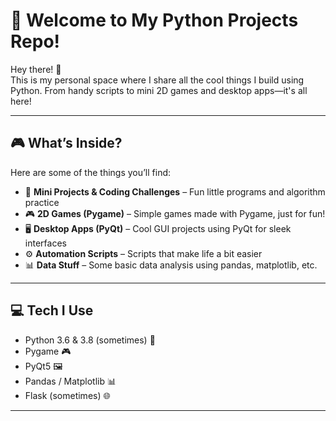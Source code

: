 # 🐍 Welcome to My Python Projects Repo!

Hey there! 👋  
This is my personal space where I share all the cool things I build using Python. From handy scripts to mini 2D games and desktop apps—it's all here!

---

## 🎮 What’s Inside?

Here are some of the things you’ll find:

- 🧪 **Mini Projects & Coding Challenges** – Fun little programs and algorithm practice
- 🎮 **2D Games (Pygame)** – Simple games made with Pygame, just for fun!
- 🖥️ **Desktop Apps (PyQt)** – Cool GUI projects using PyQt for sleek interfaces
- ⚙️ **Automation Scripts** – Scripts that make life a bit easier
- 📊 **Data Stuff** – Some basic data analysis using pandas, matplotlib, etc.

---

## 💻 Tech I Use

- Python 3.6 & 3.8 (sometimes) 🐍  
- Pygame 🎮  
- PyQt5 🖼️  
- Pandas / Matplotlib 📊  
- Flask (sometimes) 🌐  

---
